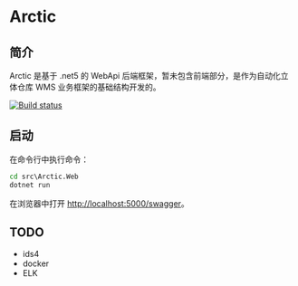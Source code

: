 # Arctic

## 简介

Arctic 是基于 .net5 的 WebApi 后端框架，暂未包含前端部分，是作为自动化立体仓库 WMS 业务框架的基础结构开发的。

[![Build status](https://ci.appveyor.com/api/projects/status/l635nrq5oqjgolrr/branch/main?svg=true)](https://ci.appveyor.com/project/dongbeifeng/arctic/branch/main)

## 启动

在命令行中执行命令：

``` cmd
cd src\Arctic.Web
dotnet run
```

在浏览器中打开 <http://localhost:5000/swagger>。


## TODO

* ids4
* docker
* ELK
